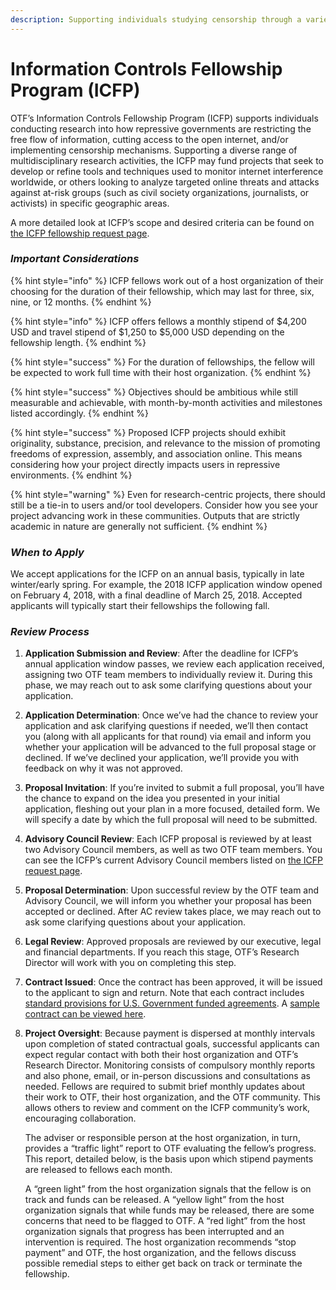 ```yaml
---
description: Supporting individuals studying censorship through a variety of disciplines
---
```


# Information Controls Fellowship Program \(ICFP\)

OTF’s Information Controls Fellowship Program \(ICFP\) supports individuals conducting research into how repressive governments are restricting the free flow of information, cutting access to the open internet, and/or implementing censorship mechanisms. Supporting a diverse range of multidisciplinary research activities, the ICFP may fund projects that seek to develop or refine tools and techniques used to monitor internet interference worldwide, or others looking to analyze targeted online threats and attacks against at-risk groups \(such as civil society organizations, journalists, or activists\) in specific geographic areas.  
  
A more detailed look at ICFP’s scope and desired criteria can be found on [the ICFP fellowship request page](https://www.opentech.fund/requests/icfp).

### _Important Considerations_

{% hint style="info" %}
ICFP fellows work out of a host organization of their choosing for the duration of their fellowship, which may last for three, six, nine, or 12 months.
{% endhint %}

{% hint style="info" %}
ICFP offers fellows a monthly stipend of $4,200 USD and travel stipend of $1,250 to $5,000 USD depending on the fellowship length.
{% endhint %}

{% hint style="success" %}
For the duration of fellowships, the fellow will be expected to work full time with their host organization.
{% endhint %}

{% hint style="success" %}
Objectives should be ambitious while still measurable and achievable, with month-by-month activities and milestones listed accordingly.
{% endhint %}

{% hint style="success" %}
Proposed ICFP projects should exhibit originality, substance, precision, and relevance to the mission of promoting freedoms of expression, assembly, and association online. This means considering how your project directly impacts users in repressive environments. 
{% endhint %}

{% hint style="warning" %}
Even for research-centric projects, there should still be a tie-in to users and/or tool developers. Consider how you see your project advancing work in these communities. Outputs that are strictly academic in nature are generally not sufficient.
{% endhint %}

### _When to Apply_

We accept applications for the ICFP on an annual basis, typically in late winter/early spring. For example, the 2018 ICFP application window opened on February 4, 2018, with a final deadline of March 25, 2018. Accepted applicants will typically start their fellowships the following fall.

### _Review Process_

1. **Application Submission and Review**: After the deadline for ICFP’s annual application window passes, we review each application received, assigning two OTF team members to individually review it. During this phase, we may reach out to ask some clarifying questions about your application.

2. **Application Determination**: Once we’ve had the chance to review your application and ask clarifying questions if needed, we’ll then contact you \(along with all applicants for that round\) via email and inform you whether your application will be advanced to the full proposal stage or declined. If we’ve declined your application, we’ll provide you with feedback on why it was not approved.

3. **Proposal Invitation**: If you’re invited to submit a full proposal, you’ll have the chance to expand on the idea you presented in your initial application, fleshing out your plan in a more focused, detailed form. We will specify a date by which the full proposal will need to be submitted. 
4. **Advisory Council Review**: Each ICFP proposal is reviewed by at least two Advisory Council members, as well as two OTF team members. You can see the ICFP’s current Advisory Council members listed on [the ICFP request page](https://www.opentech.fund/requests/icfp). 
5. **Proposal Determination**: Upon successful review by the OTF team and Advisory Council, we will inform you whether your proposal has been accepted or declined. After AC review takes place, we may reach out to ask some clarifying questions about your application. 
6. **Legal Review**: Approved proposals are reviewed by our executive, legal and financial departments. If you reach this stage, OTF’s Research Director will work with you on completing this step. 
7. **Contract Issued**: Once the contract has been approved, it will be issued to the applicant to sign and return. Note that each contract includes [standard provisions for U.S. Government funded agreements](https://guide.opentech.fund/general-funding-guidelines#contract-templates-and-usg-provisions). A [sample contract can be viewed here](https://guide.opentech.fund/general-funding-guidelines#contract-templates-and-usg-provisions). 
8. **Project Oversight**: Because payment is dispersed at monthly intervals upon completion of stated contractual goals, successful applicants can expect regular contact with both their host organization and OTF’s Research Director. Monitoring consists of compulsory monthly reports and also phone, email, or in-person discussions and consultations as needed. Fellows are required to submit brief monthly updates about their work to OTF, their host organization, and the OTF community. This allows others to review and comment on the ICFP community’s work, encouraging collaboration.  


   The adviser or responsible person at the host organization, in turn, provides a “traffic light” report to OTF evaluating the fellow’s progress. This report, detailed below, is the basis upon which stipend payments are released to fellows each month.  


   A “green light” from the host organization signals that the fellow is on track and funds can be released. A “yellow light” from the host organization signals that while funds may be released, there are some concerns that need to be flagged to OTF. A “red light” from the host organization signals that progress has been interrupted and an intervention is required. The host organization recommends “stop payment” and OTF, the host organization, and the fellows discuss possible remedial steps to either get back on track or terminate the fellowship.


